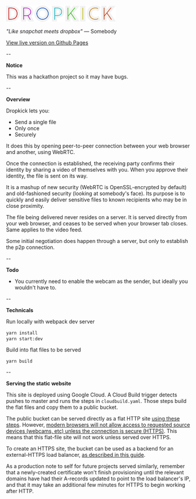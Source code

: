 <img src="public/images/logo.png" alt="Dropkick Logo" width="300"/>

_"Like snapchat meets dropbox"_ — Somebody

[View live version on Github Pages](https://cilphex.github.io/dropkick/)

--

**Notice**

This was a hackathon project so it may have bugs.

--

**Overview**

Dropkick lets you:
- Send a single file
- Only once
- Securely

It does this by opening peer-to-peer connection between your web browser and
another, using WebRTC.

Once the connection is established, the receiving party confirms their identity
by sharing a video of themselves with you. When you approve their identity, the
file is sent on its way.

It is a mashup of new security (WebRTC is OpenSSL-encrypted by default) and
old-fashioned security (looking at somebody's face). Its purpose is to quickly
and easily deliver sensitive files to known recipients who may be in close
proximity.

The file being delivered never resides on a server. It is served directly from
your web browser, and ceases to be served when your browser tab closes. Same
applies to the video feed.

Some initial negotiation does happen through a server, but only to establish
the p2p connection.

--

**Todo**

- You currently need to enable the webcam as the sender, but ideally you
  wouldn't have to.

--

**Technicals**

Run locally with webpack dev server

```
yarn install
yarn start:dev
```

Build into flat files to be served

```
yarn build
```

--

**Serving the static website**

This site is deployed using Google Cloud. A Cloud Build trigger detects pushes
to master and runs the steps in `cloudbuild.yaml`. Those steps build the flat
files and copy them to a public bucket.

The public bucket can be served directly as a flat HTTP site
[using these steps](https://cloud.google.com/storage/docs/hosting-static-website).
However, [modern browsers will not allow access to requested source devices
(webcams, etc) unless the connection is secure (HTTPS)](https://stackoverflow.com/questions/34197653/getusermedia-in-chrome-47-without-using-https).
This means that this flat-file site will not work unless served over HTTPS.

To create an HTTPS site, the bucket can be used as a backend for an external-HTTPS
load balancer, [as described in this guide](https://cloud.google.com/load-balancing/docs/https/ext-load-balancer-backend-buckets).

As a production note to self for future projects served similarly, remember
that a newly-created certificate won't finish provisioning until the relevant
domains have had their A-records updated to point to the load balancer's IP,
and that it may take an additional few minutes for HTTPS to begin working after
HTTP.